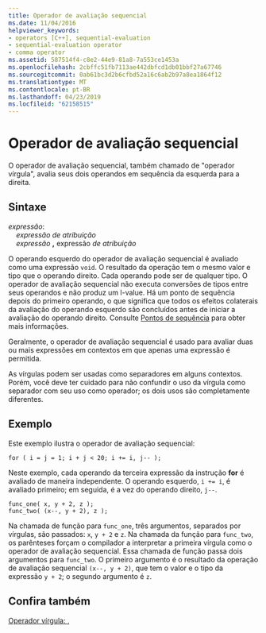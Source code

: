 ```yaml
---
title: Operador de avaliação sequencial
ms.date: 11/04/2016
helpviewer_keywords:
- operators [C++], sequential-evaluation
- sequential-evaluation operator
- comma operator
ms.assetid: 587514f4-c8e2-44e9-81a8-7a553ce1453a
ms.openlocfilehash: 2cbffc51fb7113ae442dbfcd1db01bbf27a67746
ms.sourcegitcommit: 0ab61bc3d2b6cfbd52a16c6ab2b97a8ea1864f12
ms.translationtype: MT
ms.contentlocale: pt-BR
ms.lasthandoff: 04/23/2019
ms.locfileid: "62158515"
---
```

# <a name="sequential-evaluation-operator"></a>Operador de avaliação sequencial

O operador de avaliação sequencial, também chamado de "operador vírgula", avalia seus dois operandos em sequência da esquerda para a direita.

## <a name="syntax"></a>Sintaxe

*expressão*:<br/>
&nbsp;&nbsp;&nbsp;&nbsp;*expressão de atribuição*<br/>
&nbsp;&nbsp;&nbsp;&nbsp;*expressão* **,** expressão *de atribuição*

O operando esquerdo do operador de avaliação sequencial é avaliado como uma expressão `void`. O resultado da operação tem o mesmo valor e tipo que o operando direito. Cada operando pode ser de qualquer tipo. O operador de avaliação sequencial não executa conversões de tipos entre seus operandos e não produz um l-value. Há um ponto de sequência depois do primeiro operando, o que significa que todos os efeitos colaterais da avaliação do operando esquerdo são concluídos antes de iniciar a avaliação do operando direito. Consulte [Pontos de sequência](../c-language/c-sequence-points.md) para obter mais informações.

Geralmente, o operador de avaliação sequencial é usado para avaliar duas ou mais expressões em contextos em que apenas uma expressão é permitida.

As vírgulas podem ser usadas como separadores em alguns contextos. Porém, você deve ter cuidado para não confundir o uso da vírgula como separador com seu uso como operador; os dois usos são completamente diferentes.

## <a name="example"></a>Exemplo

Este exemplo ilustra o operador de avaliação sequencial:

```
for ( i = j = 1; i + j < 20; i += i, j-- );
```

Neste exemplo, cada operando da terceira expressão da instrução **for** é avaliado de maneira independente. O operando esquerdo, `i += i`, é avaliado primeiro; em seguida, é a vez do operando direito, `j--`.

```
func_one( x, y + 2, z );
func_two( (x--, y + 2), z );
```

Na chamada de função para `func_one`, três argumentos, separados por vírgulas, são passados: `x`, `y + 2` e `z`. Na chamada da função para `func_two`, os parênteses forçam o compilador a interpretar a primeira vírgula como o operador de avaliação sequencial. Essa chamada de função passa dois argumentos para `func_two`. O primeiro argumento é o resultado da operação de avaliação sequencial `(x--, y + 2)`, que tem o valor e o tipo da expressão `y + 2`; o segundo argumento é `z`.

## <a name="see-also"></a>Confira também

[Operador vírgula: ,](../cpp/comma-operator.md)
